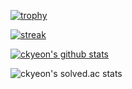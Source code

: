 [![trophy](https://github-profile-trophy.vercel.app/?username=ckyeon&theme=chalk&row=2&column=5&rank=-B,-C)](https://github.com/ryo-ma/github-profile-trophy)

[![streak](https://github-readme-streak-stats.herokuapp.com/?user=ckyeon&theme=calm)](https://github.com/ckyeon)

[![ckyeon's github stats](https://github-readme-stats.vercel.app/api?username=ckyeon&show_icons=true&theme=dracula&count_private=true)](https://github.com/ckyeon)

<!-- [![opgc](https://api.opgc.me/githubs/users/ckyeon/tag/?theme=dracula)](https://opgc.me/#/users/ckyeon>) -->

![ckyeon's solved.ac stats](https://github-readme-solvedac.hyp3rflow.vercel.app/api/?handle=ckyeon)

